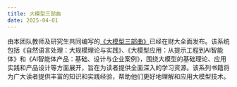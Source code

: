 ```yaml
---
title: 大模型三部曲
date: 2025-04-01
---
```


由本团队教师及研究生共同编写的[《大模型三部曲》](https://nlp-book.swufenlp.group/)已经在财大全面发布。该系统包括《自然语言处理：大规模理论与实践》、《大模型应用：从提示工程到AI智能体》和《AI智能体产品：基础、设计与企业案例》，围绕大模型的基础理论、应用实践和产品设计等方面展开，旨在为读者提供全面深入的学习资源。该系列书籍将为广大读者提供丰富的知识和实践经验，帮助他们更好地理解和应用大模型技术。